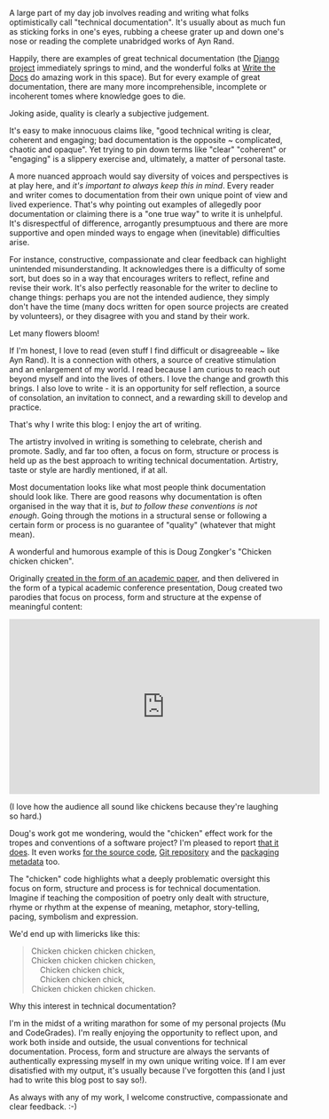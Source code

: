 <!--
.. title: Chicken chicken chicken
.. slug: chicken
.. date: 2021-10-20 17:00:00 UTC+01:00
.. tags: 
.. category: 
.. link: 
.. description: 
.. type: text
.. author: Nicholas H.Tollervey
-->

A large part of my day job involves reading and writing what folks
optimistically call "technical documentation". It's usually about as much
fun as sticking forks in one's eyes, rubbing a cheese grater up and down one's
nose or reading the complete unabridged works of Ayn Rand.

Happily, there are examples of great technical documentation (the
[Django project](https://docs.djangoproject.com/en/3.2/) immediately springs to
mind, and the wonderful folks at
[Write the Docs](https://www.writethedocs.org/) do amazing work in this
space). But for every example of great documentation, there are many more
incomprehensible, incomplete or incoherent tomes where knowledge goes to die.

Joking aside, quality is clearly a subjective judgement.

It's easy to make innocuous claims like, "good technical writing is clear,
coherent and engaging; bad documentation is the opposite ~ complicated, chaotic
and opaque". Yet trying to pin down terms like "clear" "coherent" or "engaging"
is a slippery exercise and, ultimately, a matter of personal taste.

A more nuanced approach would say diversity of voices and perspectives is
at play here, and _it's important to always keep this in mind_. Every reader
and writer comes to documentation from their own unique point of view and lived
experience. That's why pointing out examples of allegedly poor documentation or
claiming there is a "one true way" to write it is unhelpful. It's disrespectful
of difference, arrogantly presumptuous and there are more supportive and open
minded ways to engage when (inevitable) difficulties arise.

For instance, constructive, compassionate and clear feedback can highlight
unintended misunderstanding. It acknowledges there is a difficulty of some
sort, but does so in a way that encourages writers to reflect, refine and
revise their work. It's also perfectly reasonable for the writer to decline to
change things: perhaps you are not the intended audience, they simply don't
have the time (many docs written for open source projects are created by
volunteers), or they disagree with you and stand by their work.

Let many flowers bloom!

If I'm honest, I love to read (even stuff I find difficult or disagreeable ~
like Ayn Rand). It is a connection with others, a source of creative
stimulation and an enlargement of my world. I read because I am curious to
reach out beyond myself and into the lives of others. I love the change and
growth this brings. I also love to write - it is an opportunity for self
reflection, a source of consolation, an invitation to connect, and a rewarding
skill to develop and practice.

That's why I write this blog: I enjoy the art of writing.

The artistry involved in writing is something to celebrate,
cherish and promote. Sadly, and far too often, a focus on form, structure or
process is held up as the best approach to writing technical documentation.
Artistry, taste or style are hardly mentioned, if at all.

Most documentation looks like what most people think documentation should look
like. There are good reasons why documentation is often organised in the way
that it is, _but to follow these conventions is not enough_. Going through the
motions in a structural sense or following a certain form or process is no
guarantee of "quality" (whatever that might mean).

A wonderful and humorous example of this is Doug Zongker's "Chicken chicken
chicken".

Originally
[created in the form of an academic paper](https://isotropic.org/papers/chicken.pdf),
and then delivered in the form of a typical academic conference presentation,
Doug created two parodies that focus on process, form and structure at the
expense of meaningful content:

<div class="video-container">
<iframe width="560" height="315" src="https://www.youtube-nocookie.com/embed/yL_-1d9OSdk" title="YouTube video player" frameborder="0" allow="accelerometer; autoplay; clipboard-write; encrypted-media; gyroscope; picture-in-picture" allowfullscreen></iframe>
</div>

(I love how the audience all sound like chickens because they're laughing so
hard.)

Doug's work got me wondering, would the "chicken" effect work for the tropes
and conventions of a software project? I'm pleased to report
[that it does](https://chicken.readthedocs.io/en/latest/). It even works
[for the source code](https://github.com/ntoll/chckn/blob/chicken/chicken.py),
[Git repository](https://github.com/ntoll/chckn) and the
[packaging metadata](https://pypi.org/project/chckn/) too.

The "chicken" code highlights what a deeply problematic oversight this
focus on form, structure and process is for technical documentation. Imagine
if teaching the composition of poetry only dealt with structure, rhyme
or rhythm at the expense of meaning, metaphor, story-telling, pacing, symbolism
and expression.

We'd end up with limericks like this:

<blockquote>
Chicken chicken chicken chicken,<br/>
Chicken chicken chicken chicken,<br/>
&nbsp;&nbsp;&nbsp;&nbsp;Chicken chicken chick,<br/>
&nbsp;&nbsp;&nbsp;&nbsp;Chicken chicken chick,<br/>
Chicken chicken chicken chicken.
</blockquote>

Why this interest in technical documentation?

I'm in the midst of a writing marathon for some of my personal
projects (Mu and CodeGrades). I'm really enjoying the opportunity to reflect
upon, and work both inside and outside, the usual conventions for technical
documentation. Process, form and structure are always the servants of
authentically expressing myself in my own unique writing voice. If I am
ever disatisfied with my output, it's usually because I've forgotten
this (and I just had to write this blog post to say so!).

As always with any of my work, I welcome constructive, compassionate and clear
feedback. :-)
